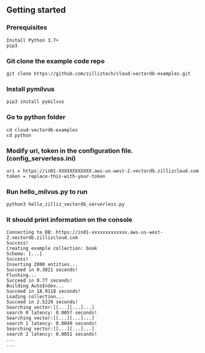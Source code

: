 ## Getting started

### Prerequisites
    Install Python 3.7+
    pip3


### Git clone the example code repo
    git clone https://github.com/zilliztech/cloud-vectordb-examples.git

### Install pymilvus
    pip3 install pymilvus

### Go to python folder
    cd cloud-vectordb-examples
    cd python

### Modify uri, token in the configuration file.(config_serverless.ini)
    uri = https://in01-XXXXXXXXXXXX.aws-us-west-2.vectordb.zillizcloud.com
    token = replace-this-with-your-token

### Run hello_milvus.py to run
    python3 hello_zilliz_vectordb_serverless.py

### It should print information on the console
    Connecting to DB: https://in01-xxxxxxxxxxxxx.aws-us-west-2.vectordb.zillizcloud.com
    Success!
    Creating example collection: book
    Schema: {...}
    Success!
    Inserting 2000 entities... 
    Succeed in 0.3021 seconds!
    Flushing...
    Succeed in 0.77 seconds!
    Building AutoIndex...
    Succeed in 18.9118 seconds!
    Loading collection...
    Succeed in 2.5229 seconds!
    Searching vector:[[...][...]...]
    search 0 latency: 0.0057 seconds!
    Searching vector:[[...][...]...]
    search 1 latency: 0.0049 seconds!
    Searching vector:[[...][...]...]
    search 2 latency: 0.0051 seconds!
    ...
    ...
    
